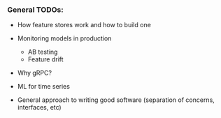 

### General TODOs:


- How feature stores work and how to build one



- Monitoring models in production
    - AB testing
    - Feature drift


- Why gRPC?


- ML for time series 


- General approach to writing good software (separation of concerns, interfaces, etc)

